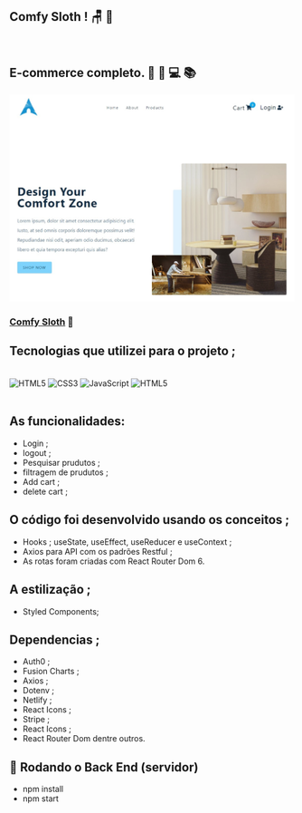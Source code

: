 ## Comfy Sloth ! 🪑 🎁
<br>

## E-commerce completo. 🥰 🚀 💻 📚

![](./src/assets/confy-sloth.jpg)

### [Comfy Sloth](https://react-js-comfy-sloth.netlify.app/) 🔗

## Tecnologias que utilizei para o projeto ;  
<div style="display: inline_block"><br>
    <img  align="center" src="https://cdn.jsdelivr.net/gh/devicons/devicon/icons/html5/html5-original-wordmark.svg" heigth="30" width="40"alt="HTML5">
    <img  align="center" src="https://cdn.jsdelivr.net/gh/devicons/devicon/icons/css3/css3-original-wordmark.svg" heigth="30" width="40"alt="CSS3">
    <img  align="center" src="https://cdn.jsdelivr.net/gh/devicons/devicon/icons/javascript/javascript-original.svg" heigth="30" width="40"alt="JavaScript">
    <img  align="center" src="https://cdn.jsdelivr.net/gh/devicons/devicon/icons/react/react-original-wordmark.svg" heigth="30" width="40"alt="HTML5">
</div>

<br>

##  As funcionalidades:
- Login ;
- logout ;
- Pesquisar prudutos ;
- filtragem de prudutos ;
- Add cart ;
- delete cart ;
## O código foi desenvolvido usando os conceitos ; 
- Hooks ; useState, useEffect, useReducer e useContext ;
- Axios para API com os padrões Restful ;
- As rotas foram criadas com React Router Dom 6.
## A estilização ; 
- Styled Components; 
## Dependencias ; 
- Auth0 ; 
- Fusion Charts ; 
- Axios ; 
- Dotenv ; 
- Netlify ; 
- React Icons ; 
- Stripe ;
- React Icons ;
- React Router Dom dentre outros. 
## 🎲 Rodando o Back End (servidor)
- npm install
- npm start
